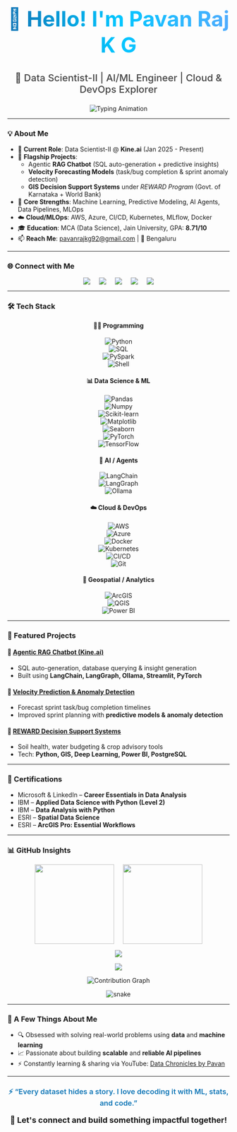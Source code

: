 <!-- Header -->
<h1 align="center" style="font-size: 48px; font-weight: bold; background: linear-gradient(90deg,#0e75b6,#00c6ff,#4facfe); -webkit-background-clip: text; color: transparent; animation: gradientMove 6s ease infinite;">
  👋 Hello! I'm Pavan Raj K G
</h1>

<h3 align="center" style="color:#444; font-size: 22px; font-weight:500;">
  🚀 Data Scientist-II | AI/ML Engineer | Cloud & DevOps Explorer
</h3>

<p align="center">
  <img src="https://readme-typing-svg.herokuapp.com?font=Fira+Code&size=26&pause=1000&color=0E75B6&center=true&vCenter=true&width=750&lines=Data+Scientist-II+%40+Kine.ai;Agentic+AI+%7C+RAG+%7C+Predictive+Intelligence;MLOps+%7C+Cloud+%7C+Generative+AI;GIS+%26+Decision+Support+Systems;Always+Learning+%7C+Always+Building" alt="Typing Animation"/>
</p>

---

### 💡 About Me  
- 💼 **Current Role**: Data Scientist-II @ **Kine.ai** (Jan 2025 - Present)  
- 🌟 **Flagship Projects**:  
  - Agentic **RAG Chatbot** (SQL auto-generation + predictive insights)  
  - **Velocity Forecasting Models** (task/bug completion & sprint anomaly detection)  
  - **GIS Decision Support Systems** under *REWARD Program* (Govt. of Karnataka + World Bank)  
- 🧠 **Core Strengths**: Machine Learning, Predictive Modeling, AI Agents, Data Pipelines, MLOps  
- ☁️ **Cloud/MLOps**: AWS, Azure, CI/CD, Kubernetes, MLflow, Docker  
- 🎓 **Education**: MCA (Data Science), Jain University, GPA: **8.71/10**  
- 📫 **Reach Me**: [pavanrajkg92@gmail.com](mailto:pavanrajkg92@gmail.com) | 📍 Bengaluru  

---

### 🌐 Connect with Me  
<div align="center" style="display:flex; gap:20px; flex-wrap:wrap; justify-content:center;">
  <a href="https://linkedin.com/in/pavanrajkg/" target="_blank"><img src="https://img.shields.io/badge/-LinkedIn-0A66C2?style=for-the-badge&logo=linkedin&logoColor=white"/></a>
  <a href="https://www.youtube.com/@datachroniclesbypavan" target="_blank"><img src="https://img.shields.io/badge/-YouTube-FF0000?style=for-the-badge&logo=youtube&logoColor=white"/></a>
  <a href="https://leetcode.com/u/pavanrajkg04/" target="_blank"><img src="https://img.shields.io/badge/-LeetCode-FFA116?style=for-the-badge&logo=leetcode&logoColor=black"/></a>
  <a href="https://www.hackerrank.com/pavanrajkg" target="_blank"><img src="https://img.shields.io/badge/-HackerRank-2EC866?style=for-the-badge&logo=hackerrank&logoColor=white"/></a>
  <a href="https://www.hackerearth.com/@nesarastudio0492/" target="_blank"><img src="https://img.shields.io/badge/-HackerEarth-323754?style=for-the-badge&logo=hackerearth&logoColor=white"/></a>
</div>

---

### 🛠️ Tech Stack  

<div align="center">

#### 👨‍💻 Programming  
![Python](https://img.shields.io/badge/Python-3776AB?style=for-the-badge&logo=python&logoColor=white)  
![SQL](https://img.shields.io/badge/SQL-336791?style=for-the-badge&logo=postgresql&logoColor=white)  
![PySpark](https://img.shields.io/badge/PySpark-E25A1C?style=for-the-badge&logo=apachespark&logoColor=white)  
![Shell](https://img.shields.io/badge/Shell-Bash-4EAA25?style=for-the-badge&logo=gnu-bash&logoColor=white)  

#### 📊 Data Science & ML  
![Pandas](https://img.shields.io/badge/Pandas-150458?style=for-the-badge&logo=pandas&logoColor=white)  
![Numpy](https://img.shields.io/badge/Numpy-013243?style=for-the-badge&logo=numpy&logoColor=white)  
![Scikit-learn](https://img.shields.io/badge/Scikit--Learn-F7931E?style=for-the-badge&logo=scikit-learn&logoColor=white)  
![Matplotlib](https://img.shields.io/badge/Matplotlib-11557C?style=for-the-badge&logo=matplotlib&logoColor=white)  
![Seaborn](https://img.shields.io/badge/Seaborn-3776AB?style=for-the-badge&logo=python&logoColor=white)  
![PyTorch](https://img.shields.io/badge/PyTorch-EE4C2C?style=for-the-badge&logo=pytorch&logoColor=white)  
![TensorFlow](https://img.shields.io/badge/TensorFlow-FF6F00?style=for-the-badge&logo=tensorflow&logoColor=white)  

#### 🤖 AI / Agents  
![LangChain](https://img.shields.io/badge/LangChain-000000?style=for-the-badge&logo=chainlink&logoColor=white)  
![LangGraph](https://img.shields.io/badge/LangGraph-5D3FD3?style=for-the-badge&logo=graphene&logoColor=white)  
![Ollama](https://img.shields.io/badge/Ollama-1B1F23?style=for-the-badge&logo=llama&logoColor=white)  

#### ☁️ Cloud & DevOps  
![AWS](https://img.shields.io/badge/AWS-232F3E?style=for-the-badge&logo=amazon-aws&logoColor=white)  
![Azure](https://img.shields.io/badge/Azure-0078D7?style=for-the-badge&logo=microsoft-azure&logoColor=white)  
![Docker](https://img.shields.io/badge/Docker-0db7ed?style=for-the-badge&logo=docker&logoColor=white)  
![Kubernetes](https://img.shields.io/badge/Kubernetes-326CE5?style=for-the-badge&logo=kubernetes&logoColor=white)  
![CI/CD](https://img.shields.io/badge/CI%2FCD-2088FF?style=for-the-badge&logo=github-actions&logoColor=white)  
![Git](https://img.shields.io/badge/Git-F05032?style=for-the-badge&logo=git&logoColor=white)  

#### 📍 Geospatial / Analytics  
![ArcGIS](https://img.shields.io/badge/ArcGIS-2E7D32?style=for-the-badge&logo=esri&logoColor=white)  
![QGIS](https://img.shields.io/badge/QGIS-589632?style=for-the-badge&logo=qgis&logoColor=white)  
![Power BI](https://img.shields.io/badge/PowerBI-F2C811?style=for-the-badge&logo=power-bi&logoColor=black)  

</div>

---

### 📂 Featured Projects  

#### 🤖 [Agentic RAG Chatbot (Kine.ai)]()  
- SQL auto-generation, database querying & insight generation  
- Built using **LangChain, LangGraph, Ollama, Streamlit, PyTorch**  

#### 🚀 [Velocity Prediction & Anomaly Detection]()  
- Forecast sprint task/bug completion timelines  
- Improved sprint planning with **predictive models & anomaly detection**  

#### 🌱 [REWARD Decision Support Systems](https://www.sujala3lri.karnataka.gov.in/)  
- Soil health, water budgeting & crop advisory tools  
- Tech: **Python, GIS, Deep Learning, Power BI, PostgreSQL**  

---

### 📜 Certifications  
- Microsoft & LinkedIn – **Career Essentials in Data Analysis**  
- IBM – **Applied Data Science with Python (Level 2)**  
- IBM – **Data Analysis with Python**  
- ESRI – **Spatial Data Science**  
- ESRI – **ArcGIS Pro: Essential Workflows**  

---

### 📊 GitHub Insights  

<div align="center" style="display:flex;flex-wrap:wrap;gap:20px;justify-content:center;">
  <img src="https://github-readme-stats.vercel.app/api?username=pavanrajkg04&show_icons=true&theme=radical&count_private=true" height="180" />
  <img src="https://github-readme-stats.vercel.app/api/top-langs/?username=pavanrajkg04&layout=compact&theme=radical" height="180" />
</div>

<p align="center">
  <img src="https://streak-stats.demolab.com?user=pavanrajkg04&theme=radical" />
</p>

<p align="center">
  <img src="https://github-profile-summary-cards.vercel.app/api/cards/profile-details?username=pavanrajkg04&theme=radical" />
</p>

<p align="center">
  <img src="https://github-readme-activity-graph.vercel.app/graph?username=pavanrajkg04&theme=github-compact&hide_border=true" alt="Contribution Graph" />
</p>

<p align="center">
  <img src="https://raw.githubusercontent.com/pavanrajkg04/pavanrajkg04/output/github-contribution-grid-snake.svg" alt="snake"/>
</p>

---

### 🎯 A Few Things About Me  
- 🔍 Obsessed with solving real-world problems using **data** and **machine learning**  
- 📈 Passionate about building **scalable** and **reliable AI pipelines**  
- ⚡ Constantly learning & sharing via YouTube: [Data Chronicles by Pavan](https://www.youtube.com/@datachroniclesbypavan)  

---

<h3 align="center" style="font-weight:600; color:#0e75b6;">
  ⚡ “Every dataset hides a story. I love decoding it with ML, stats, and code.”
</h3>

<p align="center" style="font-size:18px; font-weight:bold;">
  🚀 Let's connect and build something impactful together!
</p>
